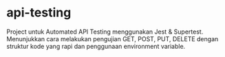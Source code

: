 # api-testing
Project untuk Automated API Testing menggunakan Jest &amp; Supertest. Menunjukkan cara melakukan pengujian GET, POST, PUT, DELETE dengan struktur kode yang rapi dan penggunaan environment variable.
